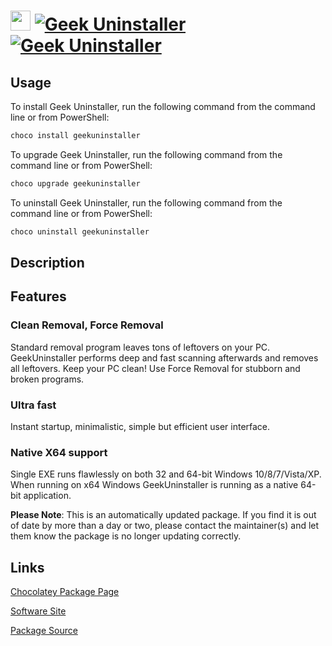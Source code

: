 ﻿# <img src="https://rawcdn.githack.com/virtualex-itv/chocolatey-packages/30fafb835165e8d432dc77f68ea395319c7febd9/icons/geekuninstaller.png" width="32" height="32"/> [![Geek Uninstaller](https://img.shields.io/chocolatey/v/geekuninstaller.svg?label=Geek+Uninstaller)](https://chocolatey.org/packages/geekuninstaller) [![Geek Uninstaller](https://img.shields.io/chocolatey/dt/geekuninstaller.svg)](https://chocolatey.org/packages/geekuninstaller)

## Usage

To install Geek Uninstaller, run the following command from the command line or from PowerShell:

```powershell
choco install geekuninstaller
```

To upgrade Geek Uninstaller, run the following command from the command line or from PowerShell:

```powershell
choco upgrade geekuninstaller
```

To uninstall Geek Uninstaller, run the following command from the command line or from PowerShell:

```powershell
choco uninstall geekuninstaller
```

## Description

## Features

### Clean Removal, Force Removal

Standard removal program leaves tons of leftovers on your PC. GeekUninstaller performs deep and fast scanning afterwards and removes all leftovers. Keep your PC clean! Use Force Removal for stubborn and broken programs.

### Ultra fast

Instant startup, minimalistic, simple but efficient user interface.

### Native X64 support

Single EXE runs flawlessly on both 32 and 64-bit Windows 10/8/7/Vista/XP. When running on x64 Windows GeekUninstaller is running as a native 64-bit application.

**Please Note**: This is an automatically updated package. If you find it is
out of date by more than a day or two, please contact the maintainer(s) and
let them know the package is no longer updating correctly.

## Links

[Chocolatey Package Page](https://chocolatey.org/packages/geekuninstaller)

[Software Site](http://www.geekuninstaller.com)

[Package Source](https://github.com/virtualex-itv/chocolatey-packages/tree/master/automatic/geekuninstaller)

